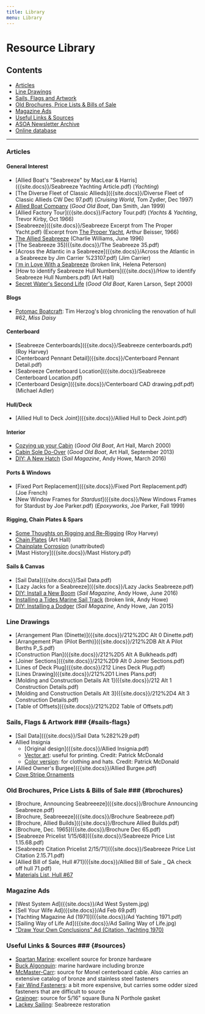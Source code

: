 ```yaml
---
title: Library
menu: Library
---
```


# Resource Library #

## Contents ##

* [Articles](#articles)
* [Line Drawings](#line-drawings)
* [Sails, Flags and Artwork](#sails-flags)
* [Old Brochures, Price Lists & Bills of Sale](#brochures)
* [Magazine Ads](#magazine-ads)
* [Useful Links & Sources](#sources)
* [ASOA Newsletter Archive](newsletters.html)
* [Online database]({{site.db_url}})

----

### Articles ###

<div class="section" markdown="1">

#### General Interest ####

* [Allied Boat's "Seabreeze" by MacLear & Harris]({{site.docs}}/Seabreeze Yachting Article.pdf) (*Yachting*)
* [The Diverse Fleet of Classic Allieds]({{site.docs}}/Diverse Fleet of Classic Allieds CW Dec 97.pdf) (*Cruising World*, Tom Zydler, Dec 1997)
* [Allied Boat Company]({{site.docs}}/AllliedBt_JF_99.pdf) (*Good Old Boat*, Dan Smith, Jan 1999)
* [Allied Factory Tour]({{site.docs}}/Factory Tour.pdf) (*Yachts & Yachting*, Trevor Kirby, Oct 1966)
* [Seabreeze]({{site.docs}}/Seabreeze Excerpt from The Proper Yacht.pdf) (Excerpt from [The Proper Yacht](https://www.amazon.com/dp/B0007DZYEM), Arthur Beisser, 1966)
* [The Allied Seabreeze]({{site.docs}}/TheAlliedSeabreezebyCharlieWilliams.PDF) (Charlie Williams, June 1996)
* [The Seabreeze 35]({{site.docs}}/The Seabreeze 35.pdf)
* [Across the Atlantic in a Seabreeze]({{site.docs}}/Across the Atlantic in a Seabreeze by Jim Carrier %23107.pdf) (Jim Carrier)
* [I'm in Love With a Seabreeze](http://www.headoverkeel.com/#!HEAD-OVER-CENTERBOARD/cmbz/66FD945F-6419-4237-91B4-8F8F97FA8191) (broken link, Helena Peterson)
* [How to identify Seabreeze Hull Numbers]({{site.docs}}/How to identify Seabreeze Hull Numbers.pdf) (Art Hall)
* [Secret Water's Second Life]({{site.docs}}/SecretWater_SO_00.pdf) (*Good Old Boat*, Karen Larson, Sept 2000)

#### Blogs ####

* [Potomac Boatcraft](https://potomacboatcraft.com/projects.html#seabreeze): Tim Herzog's blog chronicling the renovation of hull #62, *Miss Daisy*


#### Centerboard ####

* [Seabreeze Centerboards]({{site.docs}}/Seabreeze centerboards.pdf) (Roy Harvey)
* [Centerboard Pennant Detail]({{site.docs}}/Centerboard Pennant Detail.pdf)
* [Seabreeze Centerboard Location]({{site.docs}}/Seabreeze Centerboard Location.pdf)
* [Centerboard Design]({{site.docs}}/Centerboard CAD drawing.pdf.pdf) (Michael Adler)

#### Hull/Deck ####

* [Allied Hull to Deck Joint]({{site.docs}}/Allied Hull to Deck Joint.pdf)

#### Interior ####

* [Cozying up your Cabin]({{site.docs}}/CozyCabin_MA_00.pdf) (*Good Old Boat*, Art Hall, March 2000)
* [Cabin Sole Do-Over]({{site.docs}}/Sole_SO_13.pdf)  (*Good Old Boat*, Art Hall, September 2013)
* [DIY: A New Hatch](http://www.sailmagazine.com/boatworks-projects/new-hatch-keewaydin) (*Sail Magazine*, Andy Howe, March 2016)

#### Ports & Windows ####

* [Fixed Port Replacement]({{site.docs}}/Fixed Port Replacement.pdf) (Joe French)
* [New Window Frames for *Stardust*]({{site.docs}}/New Windows Frames for Stardust by Joe Parker.pdf) (*Epoxyworks*, Joe Parker, Fall 1999)

#### Rigging, Chain Plates & Spars ####

* [Some Thoughts on Rigging and Re-Rigging](articles/thoughts-on-rigging.html) (Roy Harvey)
* [Chain Plates](articles/chainplates.html) (Art Hall)
* [Chainplate Corrosion](articles/chainplate-corrosion.html) (unattributed)
* [Mast History]({{site.docs}}/Mast History.pdf)



#### Sails & Canvas ####

* [Sail Data]({{site.docs}}/Sail Data.pdf)
* [Lazy Jacks for a Seabreeze]({{site.docs}}/Lazy Jacks Seabreeze.pdf)
* [DIY: Install a New Boom](http://www.sailmagazine.com/boatworks/install-new-boom) (*Sail Magazine*, Andy Howe, June 2016)
* [Installing a Tides Marine Sail Track](http://www.sailmagazine.com/installing-tides-marine-sail-track) (broken link, Andy Howe)
* [DIY: Installing a Dodger](http://www.sailmagazine.com/boatworks/boatworksthe-dodger-project) (*Sail Magazine*, Andy Howe, Jan 2015)



</div>

### Line Drawings ###

* [Arrangement Plan (Dinette)]({{site.docs}}/212%2DC Alt 0 Dinette.pdf)
* [Arrangement Plan (Pilot Berth)]({{site.docs}}/212%2DB Alt A Pilot Berths P_S.pdf)
* [Construction Plan]({{site.docs}}/212%2D5 Alt A Bulkheads.pdf)
* [Joiner Sections]({{site.docs}}/212%2D9 Alt 0 Joiner Sections.pdf)
* [Lines of Deck Plug]({{site.docs}}/212 Lines Deck Plug.pdf)
* [Lines Drawing]({{site.docs}}/212%2D1 Lines Plans.pdf)
* [Molding and Construction Details Alt 1]({{site.docs}}/212 Alt 1 Construction Details.pdf)
* [Molding and Construction Details Alt 3]({{site.docs}}/212%2D4 Alt 3 Construction Details.pdf)
* [Table of Offsets]({{site.docs}}/212%2D2 Table of Offsets.pdf)

### Sails, Flags & Artwork ### {#sails-flags}

* [Sail Data]({{site.docs}}/Sail Data %282%29.pdf)
* Allied Insignia
  * [Original design]({{site.docs}}/Allied Insignia.pdf)
  * [Vector art]({{site.docs}}/allied-insignia-model.pdf): useful for printing. Credit: Patrick McDonald
  * [Color version]({{site.docs}}/allied-insignia-model-mock3.pdf): for clothing and hats. Credit: Patrick McDonald
* [Allied Owner's Burgee]({{site.docs}}/Allied Burgee.pdf)
* [Cove Stripe Ornaments](articles/cove-stripe.html)

### Old Brochures, Price Lists & Bills of Sale ### {#brochures}

* [Brochure, Announcing Seabreeeze]({{site.docs}}/Brochure Announcing Seabreeze.pdf)
* [Brochure, Seabreeeze]({{site.docs}}/Brochure Seabreeze.pdf)
* [Brochure, Allied Builds]({{site.docs}}/Brochure Allied Builds.pdf)
* [Brochure, Dec. 1965]({{site.docs}}/Brochure Dec 65.pdf)
* [Seabreeze Pricelist 1/15/68]({{site.docs}}/Seabreeze Price List 1.15.68.pdf)
* [Seabreeze Citation Pricelist 2/15/71]({{site.docs}}/Seabreeze Price List Citation 2.15.71.pdf)
* [Allied Bill of Sale, Hull #71]({{site.docs}}/Allied Bill of Sale _ QA check off hull 71.pdf)
* [Materials List, Hull #67]({{site.docs}}/materials-list-hull67.pdf)

### Magazine Ads ###

* [West System Ad]({{site.docs}}/Ad West System.jpg)
* [Sell Your Wife Ad]({{site.docs}}/Ad Feb 69.pdf)
* [Yachting Magazine Ad (1971)]({{site.docs}}/Ad Yachting 1971.pdf)
* [Sailing Way of Life Ad]({{site.docs}}/Ad Sailing Way of Life.jpg)
* ["Draw Your Own Conclusions" Ad (Citation, Yachting 1970)]({{site.docs}}/seabreeze-citation-advert.jpg)

### Useful Links & Sources ### {#sources}

* [Spartan Marine](https://www.spartanmarine.com/): excellent source for bronze hardware
* [Buck Algonquin](https://www.deepblueyachtsupply.com/buck-algonquin): marine hardware including bronze
* [McMaster-Carr](https://www.mcmaster.com/monel-wire-rope/): source for Monel centerboard cable. Also carries
  an extensive catalog of bronze and stainless steel fasteners
* [Fair Wind Fasteners](https://fairwindfasteners.com/): a bit more expensive, but carries some odder sized
  fasteners that are difficult to source
* [Grainger](https://www.grainger.com/product/GRAINGER-APPROVED-Buna-N-Square-Cord-Std-38G852?s_pp=false&picUrl=%2F%2Fstatic.grainger.com%2Frp%2Fs%2Fis%2Fimage%2FGrainger%2F38G832_AS01%3F%24smthumb%24wire-rope%2F%3Dwupr9n&isShellOptimized=true): source for 5/16" square Buna N Porthole gasket
* [Lackey Sailing](https://lackeysailing.com/archived/ashantee/ashantee.html): Seabreeze restoration

